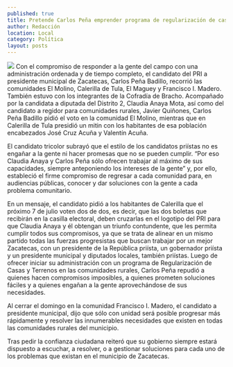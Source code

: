 ```yaml
---
published: true
title: Pretende Carlos Peña emprender programa de regularización de casas y terrenos
author: Redacción
location: Local
category: Política
layout: posts
---
```


![](http://i.imgur.com/cnBClO5m.jpg)
Con el compromiso de responder a la gente del campo con una administración ordenada y de tiempo completo, el candidato del PRI a presidente municipal de Zacatecas, Carlos Peña Badillo, recorrió las comunidades El Molino, Calerilla de Tula, El Maguey y Francisco I. Madero. También estuvo con los integrantes de la Cofradía de Bracho. 
Acompañado por la candidata a diputada del Distrito 2, Claudia Anaya Mota, así como del candidato a regidor para comunidades rurales, Javier Quiñones, Carlos Peña Badillo pidió el voto en la comunidad El Molino, mientras que en Calerilla de Tula presidió un mitin con los habitantes de esa población encabezados José Cruz Acuña y Valentín Acuña.

El candidato tricolor subrayó que el estilo de los candidatos priístas no es engañar a la gente ni hacer promesas que no se pueden cumplir. “Por eso Claudia Anaya y Carlos Peña sólo ofrecen trabajar al máximo de sus capacidades, siempre anteponiendo los intereses de la gente” y, por ello, estableció el firme compromiso de regresar a cada comunidad para, en audiencias públicas, conocer y dar soluciones con la gente a cada problema comunitario.

En un mensaje, el candidato pidió a los habitantes de Calerilla que el próximo 7 de julio voten dos de dos, es decir, que las dos boletas que recibirán en la casilla electoral, deben cruzarlas en el logotipo del PRI para que Claudia Anaya y él obtengan un triunfo contundente, que les permita cumplir todos sus compromisos, ya que se trata de alinear en un mismo partido todas las fuerzas progresistas que buscan trabajar por un mejor Zacatecas, con un presidente de la República priísta, un gobernador priísta y un presidente municipal y diputados locales, también priístas.
Luego de ofrecer iniciar su administración con un programa de Regularización de Casas y Terrenos en las comunidades rurales, Carlos Peña repudió a quienes hacen compromisos imposibles, a quienes prometen soluciones fáciles y a quienes engañan a la gente aprovechándose de sus necesidades.

Al cerrar el domingo en la comunidad Francisco I. Madero, el candidato a presidente municipal, dijo que sólo con unidad será posible progresar más rápidamente y resolver las innumerables necesidades que existen en todas las comunidades rurales del municipio.

Tras pedir la confianza ciudadana reiteró que su gobierno siempre estará dispuesto a escuchar, a resolver, o a gestionar soluciones para cada uno de los problemas que existan en el municipio de Zacatecas.
